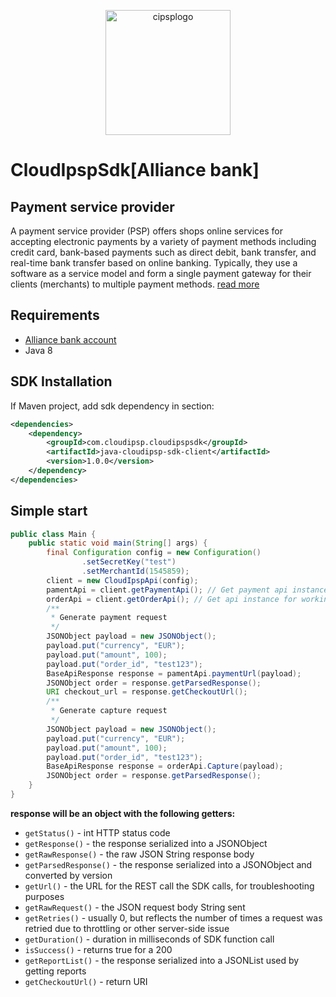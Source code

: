 <p align="center">
  <img alt="cipsplogo" width="200" height="200" src="https://avatars0.githubusercontent.com/u/15383021?s=200&v=4">
</p>

# CloudIpspSdk[Alliance bank]
## Payment service provider
A payment service provider (PSP) offers shops online services for accepting electronic payments by a variety of payment methods including credit card, bank-based payments such as direct debit, bank transfer, and real-time bank transfer based on online banking. Typically, they use a software as a service model and form a single payment gateway for their clients (merchants) to multiple payment methods.
[read more](https://en.wikipedia.org/wiki/Payment_service_provider)

Requirements
------------
- [Alliance bank account](https://portal.albpay.io)
- Java 8


## SDK Installation

If Maven project, add sdk dependency in <dependencies> section:

```xml
<dependencies>
    <dependency>
        <groupId>com.cloudipsp.cloudipspsdk</groupId>
        <artifactId>java-cloudipsp-sdk-client</artifactId>
        <version>1.0.0</version>
    </dependency>
</dependencies>
```

## Simple start
```java
public class Main {
    public static void main(String[] args) {
        final Configuration config = new Configuration()
                .setSecretKey("test")
                .setMerchantId(1545859);
        client = new CloudIpspApi(config);
        pamentApi = client.getPaymentApi(); // Get payment api instance
        orderApi = client.getOrderApi(); // Get api instance for working with orders
        /**
         * Generate payment request
         */
        JSONObject payload = new JSONObject();
        payload.put("currency", "EUR");
        payload.put("amount", 100);
        payload.put("order_id", "test123");
        BaseApiResponse response = pamentApi.paymentUrl(payload);
        JSONObject order = response.getParsedResponse();
        URI checkout_url = response.getCheckoutUrl();
        /**
         * Generate capture request
         */
        JSONObject payload = new JSONObject();
        payload.put("currency", "EUR");
        payload.put("amount", 100);
        payload.put("order_id", "test123");
        BaseApiResponse response = orderApi.Capture(payload);
        JSONObject order = response.getParsedResponse();
    }
}
```
**response will be an object with the following getters:**

* `getStatus()` - int HTTP status code
* `getResponse()` - the response serialized into a JSONObject
* `getRawResponse()` - the raw JSON String response body
* `getParsedResponse()` - the response serialized into a JSONObject and converted by version
* `getUrl()` - the URL for the REST call the SDK calls, for troubleshooting purposes
* `getRawRequest()` - the JSON request body String sent
* `getRetries()` - usually 0, but reflects the number of times a request was retried due to throttling or other server-side issue
* `getDuration()` - duration in milliseconds of SDK function call
* `isSuccess()` - returns true for a 200
* `getReportList()` - the response serialized into a JSONList used by getting reports
* `getCheckoutUrl()` - return URI